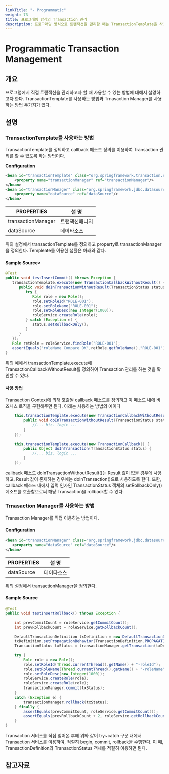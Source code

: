 ```yaml
---
linkTitle: "- Programmatic"
weight: 73
title: 프로그래밍 방식의 Transaction 관리
description: 프로그래밍 방식으로 트랜잭션을 관리할 때는 TransactionTemplate을 사용하거나 Transaction Manager를 사용하는 방법이 있다. TransactionTemplate은 콜백 메소드를 정의해 트랜잭션을 처리하는 방법을 제공한다.
---
```

# Programmatic Transaction Management

## 개요
프로그램에서 직접 트랜잭션을 관리하고자 할 때 사용할 수 있는 방법에 대해서 설명하고자 한다. TransactionTemplate를 사용하는 방법과 Trnasaction Manager를 사용하는 방법 두가지가 있다.

## 설명
### TransactionTemplate를 사용하는 방법
TransactionTemplate를 정의하고 callback 메소드 정의를 이용하여 Transaction 관리를 할 수 있도록 하는 방법이다.

<b>Configuration</b>

```xml
<bean id="transactionTemplate" class="org.springframework.transaction.support.TransactionTemplate">
    <property name="transactionManager" ref="transactionManager"/>
</bean>
<bean id="transactionManager" class="org.springframework.jdbc.datasource.DataSourceTransactionManager">
    <property name="dataSource" ref="dataSource"/>
</bean>
```

| PROPERTIES         | 설 명     |
| ------------------ | ------- |
| transactionManager | 트랜잭션매니저 |
| dataSource         | 데이타소스   |

위의 설정에서 transactionTemplate를 정의하고 property로 transactionManager을 정의한다. Templeate를 이용한 샘플은 아래와 같다.

#### Sample Source<

```java
@Test
public void testInsertCommit() throws Exception {
   transactionTemplate.execute(new TransactionCallbackWithoutResult() {
      public void doInTransactionWithoutResult(TransactionStatus status) {
         try {
            Role role = new Role();
            role.setRoleId("ROLE-001");
            role.setRoleName("ROLE-001");
            role.setRoleDesc(new Integer(1000));
            roleService.createRole(role);
         } catch (Exception e) {
            status.setRollbackOnly();
         }
      }
   });		
   Role retRole = roleService.findRole("ROLE-001");		
   assertEquals("roleName Compare OK",retRole.getRoleName(),"ROLE-001");
}
```

위의 예에서 transactionTemplate.execute에 TransactionCallbackWithoutResult를 정의하여 Transaction 관리를 하는 것을 확인할 수 있다.

#### 사용 방법

Transaction Context에 의해 호출될 callback 메소드를 정의하고 이 메소드 내에 비즈니스 로직을 구현해주면 된다. 아래는 사용하는 방법의 예이다

```java
    this.transactionTemplate.execute(new TransactionCallbackWithoutResult() {                
        public void doInTransactionWithoutResult(TransactionStatus status) {                    
            //... biz. logic ...       
        }
    });
 
    this.transactionTemplate.execute(new TransactionCallback() {                
        public Object doInTransaction(TransactionStatus status) {                    
            //... biz. logic ...       
        }
    });
```

callback 메소드 doInTransactionWithoutResult()는 Result 값이 없을 경우에 사용하고, Result 값이 존재하는 경우에는 doInTransaction()으로 사용하도록 한다. 또한, callback 메소드 내에서 입력 인자인 TransactionStatus 객체의 setRollbackOnly() 메소드를 호출함으로써 해당 Transaction을 rollback할 수 있다.

### Trnasaction Manager를 사용하는 방법
Transaction Manager를 직접 이용하는 방법이다.

#### Configuration

```xml
<bean id="transactionManager" class="org.springframework.jdbc.datasource.DataSourceTransactionManager">
   <property name="dataSource" ref="dataSource"/>
</bean>
```

| PROPERTIES | 설 명      |
| ---------- | -------- |
| dataSource | 데이타소스 |

위의 설정에서 transactionManager을 정의한다.

#### Sample Source

```java
@Test
public void testInsertRollback() throws Exception {
 
    int prevCommitCount = roleService.getCommitCount();
    int prevRollbackCount = roleService.getRollbackCount();
 
    DefaultTransactionDefinition txDefinition = new DefaultTransactionDefinition();
    txDefinition.setPropagationBehavior(TransactionDefinition.PROPAGATION_REQUIRED);
    TransactionStatus txStatus = transactionManager.getTransaction(txDefinition);
 
    try {
        Role role = new Role();
        role.setRoleId(Thread.currentThread().getName() + "-roleId");
        role.setRoleName(Thread.currentThread().getName() + "-roleName");
        role.setRoleDesc(new Integer(1000));
        roleService.createRole(role);
        roleService.createRole(role);
        transactionManager.commit(txStatus);		
    } 
    catch (Exception e) {
        transactionManager.rollback(txStatus);
    } finally {
        assertEquals(prevCommitCount, roleService.getCommitCount());
        assertEquals(prevRollbackCount + 2, roleService.getRollbackCount());
    }
}
```

Transaction 서비스를 직접 얻어온 후에 위와 같이 try~catch 구문 내에서 Transaction 서비스를 이용하여, 적절히 begin, commit, rollback을 수행한다. 이 때, TransactionDefinition와 TransactionStatus 객체를 적절히 이용하면 된다.

## 참고자료
